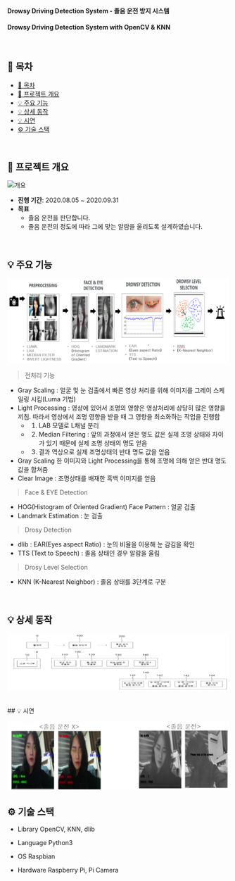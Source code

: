 #### Drowsy Driving Detection System - 졸음 운전 방지 시스템
#### Drowsy Driving Detection System with OpenCV &amp; KNN

<br>

## 🚀 목차
- [🚀 목차](#-목차)
- [📝 프로젝트 개요](#-프로젝트-개요)
- [💡 주요 기능](#-주요-기능)
- [💡 상세 동작](#-상세-동작)
- [💡 시연](#-시연)
- [⚙️ 기술 스택](#️-기술-스택)


<br>

## 📝 프로젝트 개요
![개요](/uploads/107bae7b2ec7a56a995fce0eef969a1d/개요.png)
* <strong>진행 기간</strong>: 2020.08.05 ~ 2020.09.31
* <strong>목표</strong>
  * 졸음 운전을 판단합니다.
  * 졸음 운전의 정도에 따라 그에 맞는 알람을 울리도록 설계하였습니다. 
<br>


## 💡 주요 기능

![시스템 구성도](/image/system.png)

> 전처리 기능
- Gray Scaling : 얼굴 및 눈 검출에서 빠른 영상 처리를 위해 이미지를 그레이 스케일링 시킴(Luma 기법)
- Light Processing : 영상에 있어서 조명의 영향은 영상처리에 상당히 많은 영향을 끼침. 따라서 영상에서 조명 영향을 받을 때 그 영향을 최소화하는 작업을 진행함
  - 1. LAB 모델로 L채널 분리
  - 2. Median Filtering : 앞의 과정에서 얻은 명도 값은 실제 조명 상태와 차이가 있기 때문에 실제 조명 상태의 명도 얻음
  - 3. 결과 역상으로 실제 조명상태의 반대 명도 값을 얻음
- Gray Scaling 한 이미지와 Light Processing을 통해 조명에 의해 얻은 반대 명도 값을 합쳐줌
- Clear Image : 조명상태를 배재한 흑백 이미지를 얻음


> Face & EYE Detection
 - HOG(Histogram of Oriented Gradient) Face Pattern : 얼굴 검출
 - Landmark Estimation : 눈 검출

> Drosy Detection
- dlib : EAR(Eyes aspect Ratio) : 눈의 비율을 이용해 눈 감김을 확인
- TTS (Text to Speech) : 졸음 상태인 경우 알람을 울림


> Drosy Level Selection
- KNN (K-Nearest Neighbor) : 졸음 상태를 3단계로 구분

<br>

## 💡 상세 동작

![상세 동작](/image/detail.png)

<br>
## 💡 시연

![시연](/image/test.png)


## ⚙️ 기술 스택
- Library
  OpenCV, KNN, dlib
  
- Language
  Python3

- OS
  Raspbian

- Hardware
  Raspberry Pi, Pi Camera

<br>


